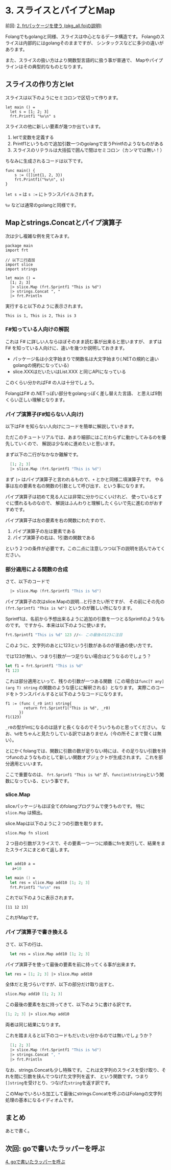 # 3. スライスとパイプとMap

前回: [2. frtパッケージを使う (pkg_all.foiの説明)](2_UseFrtPackage_ja.md)

Folangでもgolangと同様、スライスは中心となるデータ構造です。
Folangのスライスは内部的にはgolangそのままですが、
シンタックスなどに多少の違いがあります。

また、スライスの扱い方はより関数型言語的に扱う事が普通で、
Mapやパイプラインはその典型的なものとなります。

## スライスの作り方とlet

スライスは以下のようにセミコロンで区切って作ります。

```
let main () =
  let s = [1; 2; 3]
  frt.Printf1 "%v\n" s
```

スライスの他に新しい要素が幾つか出ています。

1. letで変数を定義する
2. Printf1というもので追加引数一つのgolangで言うPrintfのようなものがある
3. スライスのリテラルは大括弧で囲んで間はセミコロン（カンマでは無い！）

ちなみに生成されるコードは以下です。

```golang
func main() {
	s := ([]int{1, 2, 3})
	frt.Printf1("%v\n", s)
}
```

`let s =` は `s :=` にトランスパイルされます。

`%v` などは通常のgolangと同様です。

## Mapとstrings.Concatとパイプ演算子

次は少し複雑な例を見てみます。

```
package main
import frt

// 以下二行追加
import slice
import strings

let main () =
  [1; 2; 3]
  |> slice.Map (frt.Sprintf1 "This is %d")
  |> strings.Concat ", "
  |> frt.Println
```

実行すると以下のように表示されます。

```
This is 1, This is 2, This is 3
```

### F#知っている人向けの解説

これは F# に詳しい人ならほぼそのまま読む事が出来ると思いますが、
まずは F# を知っている人向けに、違いを幾つか説明しておきます。

- パッケージ名は小文字始まりで関数名は大文字始まり(.NETの規約と違いgolangの規約になっている)
- slice.XXXはだいたいはList.XXX と同じAPIになっている

このくらい分かればF# の人は十分でしょう。

FolangはF# の.NETっぽい部分をgolangっぽく差し替えた言語、
と思えば9割くらい正しい理解となります。

### パイプ演算子(F#知らない人向け)

以下はF# を知らない人向けにコードを簡単に解説していきます。

ただこのチュートリアルでは、あまり細部にはこだわらずに動かしてみるのを優先していくので、
解説は少なめに進めたいと思います。

まず以下の二行がなかなか難解です。

```fsharp
  [1; 2; 3]
  |> slice.Map (frt.Sprintf1 "This is %d")
```

まず `|>` はパイプ演算子と言われるもので、`+` とかと同様二項演算子です。
やる事は左の要素を右の関数の引数として呼び出す、という事になります。

パイプ演算子は初めて見る人には非常に分かりにくいけれど、
使っているとすぐに慣れるものなので、
解説はふんわりと理解したくらいで先に進むのがおすすめです。

パイプ演算子は左の要素を右の関数にわたすので、

1. パイプ演算子の左は要素である
2. パイプ演算子の右は、1引数の関数である

という２つの条件が必要です。この二点に注意しつつ以下の説明を読んでみてください。

### 部分適用による関数の合成

さて、以下のコードで

```fsharp
  |> slice.Map (frt.Sprintf1 "This is %d")
```

パイプ演算子の次はslice.Mapの説明…と行きたい所ですが、
その前にその先の `(frt.Sprintf1 "This is %d")` というのが難しい所になります。

Sprintf1は、名前から予想出来るように追加の引数を一つとるSprintfのようなものです。
ですから、本来は以下のように使います。

```fsharp
frt.Sprintf1 "This is %d" 123 //<- この最後の123に注目
```

このように、文字列のあとに123という引数があるのが普通の使い方です。

では123が無い、つまり引数が一つ足りない場合はどうなるのでしょう？

```fsharp
let f1 = frt.Sprintf1 "This is %d"
f1 123
```

これは部分適用といって、残りの引数が一つある関数（この場合は`func[T any](arg T) string` の関数のような感じに解釈される）となります。
実際このコードをトランスパイルすると以下のようなコードになります。

```golang
f1 := (func (_r0 int) string{
        return frt.Sprintf1("This is %d", _r0)
      })
f1(123)
```

`_r0`の型がintになるのは話すと長くなるのでそういうものと思ってください。
なお、`%d`をちゃんと見たりしている訳ではありません（今の所そこまで賢くは無い）。

とにかくfolangでは、関数に引数の数が足りない時には、その足りない引数を持つfuncのようなものとして新しい関数オブジェクトが生成されます。
これを部分適用といいます。

ここで重要なのは、 `frt.Sprinf1 "This is %d"` が、`func(int)string`という関数になっている、という事です。

### slice.Map

sliceパッケージもほぼ全てのfolangプログラムで使うものです。
特に `slice.Map` は頻出。

slice.Mapは以下のように２つの引数を取ります。

`slice.Map fn slice1`

２つ目の引数がスライスで、その要素一つ一つに順番にfnを実行して、結果をまたスライスにまとめて返します。

```fsharp

let add10 a =
   a+10

let main () =
  let res = slice.Map add10 [1; 2; 3]
  frt.Printf1 "%v\n" res

```

これで以下のように表示されます。

```
[11 12 13]
```

これがMapです。

### パイプ演算子で書き換える

さて、以下の行は、

```fsharp
  let res = slice.Map add10 [1; 2; 3]
```

パイプ演算子を使って最後の要素を前に持ってくる事が出来ます。

```fsharp
let res = [1; 2; 3] |> slice.Map add10 
```

全体だと見づらいですが、以下の部分だけ取り出すと、

```fsharp
slice.Map add10 [1; 2; 3]
```

この最後の要素を左に持ってきて、以下のように書ける訳です。

```fsharp
[1; 2; 3] |> slice.Map add10 
```

両者は同じ結果になります。

これを踏まえると以下のコードもだいたい分かるのでは無いでしょうか？

```fsharp
  [1; 2; 3]
  |> slice.Map (frt.Sprintf1 "This is %d")
  |> strings.Concat ", "
  |> frt.Println
```

なお、strings.Concatも少し特殊です。
これは文字列のスライスを受け取り、それを間に引数を挟んでつなげた文字列を返す、
という関数です。つまり`[]string`を受けとり、つなげた`string`を返す訳です。

このMapでいろいろ加工して最後にstrings.Concatを呼ぶのはFolangの文字列処理の基本になるイディオムです。

## まとめ

あとで書く。

## 次回: goで書いたラッパーを呼ぶ

[4. goで書いたラッパーを呼ぶ](4_CallingGoWrapper_ja.md)
